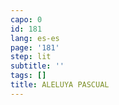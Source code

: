 ```yaml
---
capo: 0
id: 181
lang: es-es
page: '181'
step: lit
subtitle: ''
tags: []
title: ALELUYA PASCUAL
---
```

